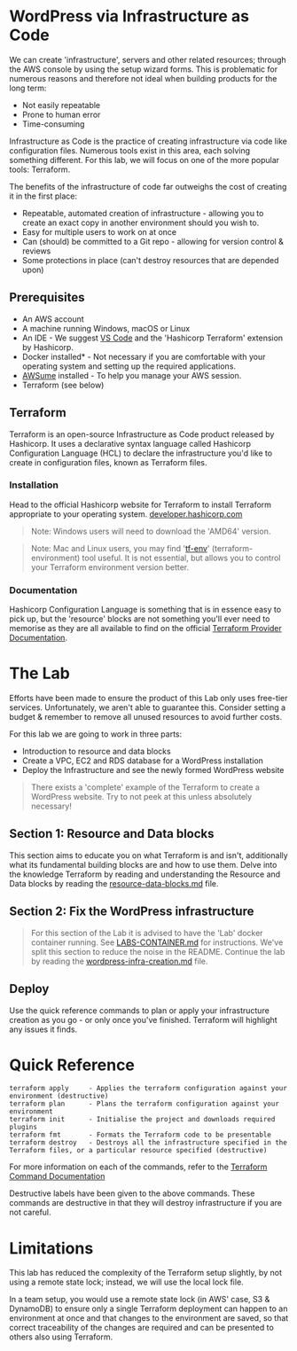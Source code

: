 # WordPress via Infrastructure as Code

We can create 'infrastructure', servers and other related resources; through the AWS console by using the setup wizard forms. This is problematic for numerous reasons and therefore not ideal when building products for the long term:

- Not easily repeatable
- Prone to human error
- Time-consuming

Infrastructure as Code is the practice of creating infrastructure via code like configuration files. Numerous tools exist in this area, each solving something different. For this lab, we will focus on one of the more popular tools: Terraform.

The benefits of the infrastructure of code far outweighs the cost of creating it in the first place:

- Repeatable, automated creation of infrastructure - allowing you to create an exact copy in another environment should you wish to.
- Easy for multiple users to work on at once
- Can (should) be committed to a Git repo - allowing for version control & reviews
- Some protections in place (can't destroy resources that are depended upon)

## Prerequisites

- An AWS account
- A machine running Windows, macOS or Linux
- An IDE - We suggest [VS Code](https://code.visualstudio.com/download) and the 'Hashicorp Terraform' extension by Hashicorp.
- Docker installed* - Not necessary if you are comfortable with your operating system and setting up the required applications.
- [AWSume](https://awsu.me/) installed - To help you manage your AWS session.
- Terraform (see below)

## Terraform

Terraform is an open-source Infrastructure as Code product released by Hashicorp.
It uses a declarative syntax language called Hashicorp Configuration Language (HCL) to declare the infrastructure you'd like to create in configuration files, known as Terraform files.

### Installation
Head to the official Hashicorp website for Terraform to install Terraform appropriate to your operating system.
[developer.hashicorp.com](https://developer.hashicorp.com/terraform/downloads?product_intent=terraform)

> Note: Windows users will need to download the 'AMD64' version.

> Note: Mac and Linux users, you may find '[tf-env](https://github.com/tfutils/tfenv)' (terraform-environment) tool useful. It is not essential, but allows you to control your Terraform environment version better. 

### Documentation

Hashicorp Configuration Language is something that is in essence easy to pick up, but the 'resource' blocks are not something you'll ever need to memorise as they are all available to find on the official [Terraform Provider Documentation](https://registry.terraform.io/providers/hashicorp/aws/latest/docs).

# The Lab
Efforts have been made to ensure the product of this Lab only uses free-tier services. Unfortunately, we aren't able to guarantee this. Consider setting a budget & remember to remove all unused resources to avoid further costs.

For this lab we are going to work in three parts:

- Introduction to resource and data blocks
- Create a VPC, EC2 and RDS database for a WordPress installation
- Deploy the Infrastructure and see the newly formed WordPress website

> There exists a 'complete' example of the Terraform to create a WordPress website. Try to not peek at this unless absolutely necessary! 

## Section 1: Resource and Data blocks

This section aims to educate you on what Terraform is and isn't, additionally what its fundamental building blocks are and how to use them.
Delve into the knowledge Terraform by reading and understanding the Resource and Data blocks by reading the [resource-data-blocks.md](resource-data-blocks.md) file.

## Section 2: Fix the WordPress infrastructure

> For this section of the Lab it is advised to have the 'Lab' docker container running. See [LABS-CONTAINER.md](../LABS-CONTAINER.md) for instructions.
We've split this section to reduce the noise in the README. Continue the lab by reading the [wordpress-infra-creation.md](wordpress-infra-creation.md) file.

## Deploy

Use the quick reference commands to plan or apply your infrastructure creation as you go - or only once you've finished.
Terraform will highlight any issues it finds.

# Quick Reference
    terraform apply     - Applies the terraform configuration against your environment (destructive)
    terraform plan      - Plans the terraform configuration against your environment
    terraform init      - Initialise the project and downloads required plugins
    terraform fmt       - Formats the Terraform code to be presentable
    terraform destroy   - Destroys all the infrastructure specified in the Terraform files, or a particular resource specified (destructive)

For more information on each of the commands, refer to the [Terraform Command Documentation](https://developer.hashicorp.com/terraform/cli/commands)

Destructive labels have been given to the above commands. These commands are destructive in that they will destroy infrastructure if you are not careful.

# Limitations
This lab has reduced the complexity of the Terraform setup slightly, by not using a remote state lock; instead, we will use the local lock file.

In a team setup, you would use a remote state lock (in AWS' case, S3 & DynamoDB) to ensure only a single Terraform deployment can happen to an environment at once and that changes to the environment are saved, so that correct traceability of the changes are required and can be presented to others also using Terraform.

